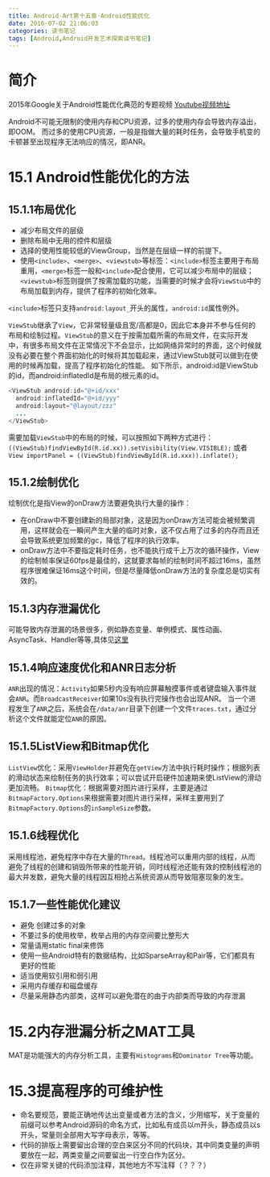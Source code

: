 ```yaml
---
title: Android-Art第十五章-Android性能优化
date: 2016-07-02 21:06:03
categories: 读书笔记
tags: [Android,Android开发艺术探索读书笔记]
---
```




# 

# 简介
2015年Google关于Android性能优化典范的专题视频 [Youtube视频地址](https://www.youtube.com/playlist?list=PLWz5rJ2EKKc9CBxr3BVjPTPoDPLdPIFCE)

Android不可能无限制的使用内存和CPU资源，过多的使用内存会导致内存溢出，即OOM。
而过多的使用CPU资源，一般是指做大量的耗时任务，会导致手机变的卡顿甚至出现程序无法响应的情况，即ANR。

<!--more-->

# 15.1 Android性能优化的方法

## 15.1.1布局优化
- 减少布局文件的层级
- 删除布局中无用的控件和层级
- 选择的使用性能较低的ViewGroup，当然是在层级一样的前提下。
- 使用`<include>`、`<merge>`、`<viewstub>`等标签：`<include>`标签主要用于布局重用，`<merge>`标签一般和`<include>`配合使用，它可以减少布局中的层级；`<viewstub>`标签则提供了按需加载的功能，当需要的时候才会将`ViewStub`中的布局加载到内存，提供了程序的初始化效率。

`<include>`标签只支持`android:layout_`开头的属性，`android:id`属性例外。

`ViewStub`继承了`View`，它非常轻量级且宽/高都是0，因此它本身并不参与任何的布局和绘制过程。`ViewStub`的意义在于按需加载所需的布局文件，在实际开发中，有很多布局文件在正常情况下不会显示，比如网络异常时的界面，这个时候就没有必要在整个界面初始化的时候将其加载起来，通过ViewStub就可以做到在使用的时候再加载，提高了程序初始化的性能。
如下所示，android:id是ViewStub的id，而android:inflatedId是布局的根元素的id。
```java
<ViewStub android:id="@+id/xxx"
  android:inflatedId="@+id/yyy"
  android:layout="@layout/zzz"
  ...
</ViewStub>
```
需要加载`ViewStub`中的布局的时候，可以按照如下两种方式进行：
`((ViewStub)findViewById(R.id.xx)).setVisibility(View.VISIBLE);`
或者
`View importPanel = ((ViewStub)findViewById(R.id.xxx)).inflate();`

## 15.1.2绘制优化

绘制优化是指View的onDraw方法要避免执行大量的操作：

- 在onDraw中不要创建新的局部对象，这是因为onDraw方法可能会被频繁调用，这样就会在一瞬间产生大量的临时对象，这不仅占用了过多的内存而且还会导致系统更加频繁的gc，降低了程序的执行效率。
- onDraw方法中不要指定耗时任务，也不能执行成千上万次的循环操作，View的绘制帧率保证60fps是最佳的，这就要求每帧的绘制时间不超过16ms，虽然程序很难保证16ms这个时间，但是尽量降低onDraw方法的复杂度总是切实有效的。

## 15.1.3内存泄漏优化
可能导致内存泄漏的场景很多，例如静态变量、单例模式、属性动画、AsyncTask、Handler等等,具体见[这里]()

## 15.1.4响应速度优化和ANR日志分析
`ANR`出现的情况：`Activity`如果5秒内没有响应屏幕触摸事件或者键盘输入事件就会`ANR`。而`BroadcastReceiver`如果10s没有执行完操作也会出现ANR。
当一个进程发生了`ANR`之后，系统会在`/data/anr`目录下创建一个文件`traces.txt`，通过分析这个文件就能定位`ANR`的原因。

## 15.1.5ListView和Bitmap优化
`ListView`优化：采用`ViewHolder`并避免在`getView`方法中执行耗时操作；根据列表的滑动状态来绘制任务的执行效率；可以尝试开启硬件加速期来使ListView的滑动更加流畅。
`Bitmap`优化：根据需要对图片进行采样，主要是通过`BitmapFactory.Options`来根据需要对图片进行采样，采样主要用到了`BitmapFactory.Options`的`inSampleSize`参数。

## 15.1.6线程优化

采用线程池，避免程序中存在大量的`Thread`。线程池可以重用内部的线程，从而避免了线程的创建和销毁所带来的性能开销，同时线程池还能有效的控制线程池的最大并发数，避免大量的线程因互相抢占系统资源从而导致阻塞现象的发生。

## 15.1.7一些性能优化建议
- 避免 创建过多的对象
- 不要过多的使用枚举，枚举占用的内存空间要比整形大
- 常量请用static final来修饰
- 使用一些Android特有的数据结构，比如SparseArray和Pair等，它们都具有更好的性能
- 适当使用软引用和弱引用
- 采用内存缓存和磁盘缓存
- 尽量采用静态内部类，这样可以避免潜在的由于内部类而导致的内存泄漏


# 15.2内存泄漏分析之MAT工具

MAT是功能强大的内存分析工具，主要有`Histograms`和`Dominator Tree`等功能。

# 15.3提高程序的可维护性

- 命名要规范，要能正确地传达出变量或者方法的含义，少用缩写，关于变量的前缀可以参考Android源码的命名方式，比如私有成员以m开头，静态成员以s开头，常量则全部用大写字母表示，等等。
- 代码的排版上需要留出合理的空白来区分不同的代码块，其中同类变量的声明要放在一起，两类变量之间要留出一行空白作为区分。
- 仅在非常关键的代码添加注释，其他地方不写注释（？？？）